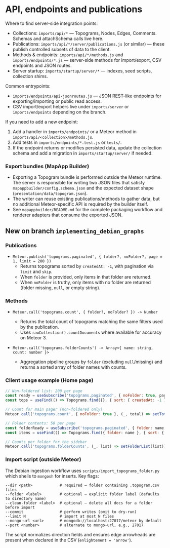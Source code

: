 # API, endpoints and publications

Where to find server-side integration points:

- Collections: `imports/api/*` — Topograms, Nodes, Edges, Comments. Schemas and attachSchema calls live here.
- Publications: `imports/api/*/server/publications.js` (or similar) — these publish controlled subsets of data to the client.
- Methods & endpoints: `imports/api/*/methods.js` and `imports/endpoints/*.js` — server-side methods for import/export, CSV endpoints and JSON routes.
- Server startup: `imports/startup/server/*` — indexes, seed scripts, collection shims.

Common entrypoints:

- `imports/endpoints/api-jsonroutes.js` — JSON REST-like endpoints for exporting/importing or public read access.
- CSV import/export helpers live under `imports/server` or `imports/endpoints` depending on the branch.

If you need to add a new endpoint:

1. Add a handler in `imports/endpoints/` or a Meteor method in `imports/api/<collection>/methods.js`.
2. Add tests in `imports/endpoints/*.test.js` or `tests/`.
3. If the endpoint returns or modifies persisted data, update the collection schema and add a migration in `imports/startup/server/` if needed.

### Export bundles (MapApp Builder)

- Exporting a Topogram bundle is performed outside the Meteor runtime. The server is
	responsible for writing two JSON files that satisfy `mapappbuilder/config.schema.json` and
	the expected dataset shape (`presentation/data/topogram.json`).
- The writer can reuse existing publications/methods to gather data, but no additional
	Meteor-specific API is required by the builder itself.
- See `mapappbuilder/README.md` for the complete packaging workflow and renderer adapters that
	consume the exported JSON.

## New on branch `implementing_debian_graphs`

### Publications

- `Meteor.publish('topograms.paginated', { folder?, noFolder?, page = 1, limit = 200 })`
	- Returns topograms sorted by `createdAt: -1`, with pagination via `limit` and `skip`.
	- When `folder` is provided, only items in that folder are returned.
	- When `noFolder` is truthy, only items with no folder are returned (folder missing, `null`, or empty string).

### Methods

- `Meteor.call('topograms.count', { folder?, noFolder? }) -> Number`
	- Returns the total count of topograms matching the same filters used by the publication.
	- Uses `rawCollection().countDocuments` where available for accuracy on Meteor 3.

- `Meteor.call('topograms.folderCounts') -> Array<{ name: string, count: number }>`
	- Aggregation pipeline groups by `folder` (excluding `null`/missing) and returns a sorted array of folder names with counts.

### Client usage example (Home page)

```js
// Non-foldered list: 200 per page
const ready = useSubscribe('topograms.paginated', { noFolder: true, page, limit: 200 })
const tops = useFind(() => Topograms.find({}, { sort: { createdAt: -1 } }))

// Count for main pager (non-foldered only)
Meteor.call('topograms.count', { noFolder: true }, (_, total) => setTotal(total))

// Folder contents: 50 per page
const folderReady = useSubscribe('topograms.paginated', { folder: name, page, limit: 50 })
const items = useFind(() => Topograms.find({ folder: name }, { sort: { createdAt: -1 } }))

// Counts per folder for the sidebar
Meteor.call('topograms.folderCounts', (_, list) => setFolderList(list))
```

### Import script (outside Meteor)

The Debian ingestion workflow uses `scripts/import_topograms_folder.py` which shells to `mongosh` for inserts. Key flags:

```
--dir <path>            # required — folder containing .topogram.csv files
--folder <label>        # optional — explicit folder label (defaults to directory name)
--clean-folder <label>  # optional — delete all docs for a folder before import
--commit                # perform writes (omit to dry-run)
--limit N               # import at most N files
--mongo-url <url>       # mongodb://localhost:27017/meteor by default
--port <number>         # alternate to mongo-url, e.g., 27017
```

The script normalizes direction fields and ensures edge arrowheads are present when declared in the CSV (`enlightement = 'arrow'`).
